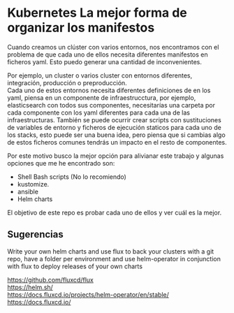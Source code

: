 # Kubernetes La mejor forma de organizar los manifestos

Cuando creamos un clúster con varios entornos, nos encontramos con el problema de que cada uno de ellos necesita diferentes manifestos en ficheros yaml.
Esto puedo generar una cantidad de inconvenientes.

Por ejemplo, un cluster o varios cluster con entornos diferentes, integración, producción o preproducción.  
Cada uno de estos entornos necesita diferentes definiciones de en los yaml, piensa en un componente de infraestrucctura, por ejemplo, elasticsearch con todos sus componentes, necesitarías una carpeta por cada componente con los yaml diferentes para cada una de las infraestructuras. También se puede ocurrir crear scripts con sustituciones de variables de entorno y ficheros de ejecución staticos para cada uno de los stacks, esto puede ser una buena idea, pero piensa que si cambias algo de estos ficheros comunes tendrás un impacto en el resto de componentes.

Por este motivo busco la mejor opción para alivianar este trabajo y algunas opciones que me he encontrado son:

- Shell Bash scripts  (No lo recomiendo)
- kustomize.          
- ansible
- Helm charts

El objetivo de este repo es probar cada uno de ellos y ver cuál es la mejor.

## Sugerencias

Write your own helm charts and use flux to back your clusters with a git repo, have a folder per environment and use helm-operator in conjunction with flux to      deploy releases of your own charts

  https://github.com/fluxcd/flux  
  https://helm.sh/  
  https://docs.fluxcd.io/projects/helm-operator/en/stable/  
  https://docs.fluxcd.io/  
